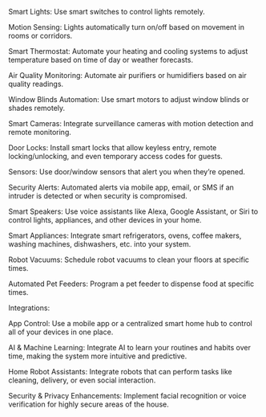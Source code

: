 Smart Lights: Use smart switches to control lights remotely.

Motion Sensing: Lights automatically turn on/off based on movement in rooms or corridors.

Smart Thermostat: Automate your heating and cooling systems to adjust temperature based on time of day or weather forecasts.

Air Quality Monitoring: Automate air purifiers or humidifiers based on air quality readings. 

Window Blinds Automation: Use smart motors to adjust window blinds or shades remotely.

Smart Cameras: Integrate surveillance cameras with motion detection and remote monitoring.

Door Locks: Install smart locks that allow keyless entry, remote locking/unlocking, and even temporary access codes for guests.

Sensors: Use door/window sensors that alert you when they’re opened. 

Security Alerts: Automated alerts via mobile app, email, or SMS if an intruder is detected or when security is compromised.

Smart Speakers: Use voice assistants like Alexa, Google Assistant, or Siri to control lights, appliances, and other devices in your home.

Smart Appliances: Integrate smart refrigerators, ovens, coffee makers, washing machines, dishwashers, etc. into your system. 

Robot Vacuums: Schedule robot vacuums to clean your floors at specific times.

Automated Pet Feeders: Program a pet feeder to dispense food at specific times.




Integrations:


App Control: Use a mobile app or a centralized smart home hub to control all of your devices in one place.

AI & Machine Learning: Integrate AI to learn your routines and habits over time, making the system more intuitive and predictive.

Home Robot Assistants: Integrate robots that can perform tasks like cleaning, delivery, or even social interaction.

Security & Privacy Enhancements: Implement facial recognition or voice verification for highly secure areas of the house.
